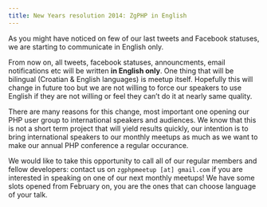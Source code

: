 ```yaml
---
title: New Years resolution 2014: ZgPHP in English
---
```


As you might have noticed on few of our last tweets and Facebook statuses, we
are starting to communicate in English only.

From now on, all tweets, facebook statuses, announcments, email notifications
etc will be written **in English only**. One thing that will be bilingual
(Croatian & English languages) is meetup itself. Hopefully this will change in
future too but we are not willing to force our speakers to use English if they
are not willing or feel they can’t do it at nearly same quality.

<!-- break -->

There are many reasons for this change, most important one opening our PHP user
group to international speakers and audiences. We know that this is not a short
term project that will yield results quickly, our intention is to bring
international speakers to our monthly meetups as much as we want to make our
annual PHP conference a regular occurance.

We would like to take this opportunity to call all of our regular members and
fellow developers: contact us on `zgphpmeetup [at] gmail.com` if you are
interested in speaking on one of our next monthly meetups! We have some slots
opened from February on, you are the ones that can choose language of your talk.
